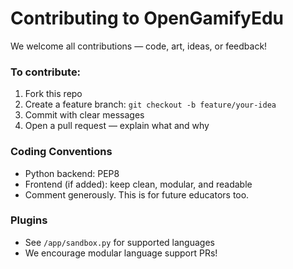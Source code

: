 # Contributing to OpenGamifyEdu

We welcome all contributions — code, art, ideas, or feedback!

### To contribute:
1. Fork this repo
2. Create a feature branch: `git checkout -b feature/your-idea`
3. Commit with clear messages
4. Open a pull request — explain what and why

### Coding Conventions
- Python backend: PEP8
- Frontend (if added): keep clean, modular, and readable
- Comment generously. This is for future educators too.

### Plugins
- See `/app/sandbox.py` for supported languages
- We encourage modular language support PRs!
